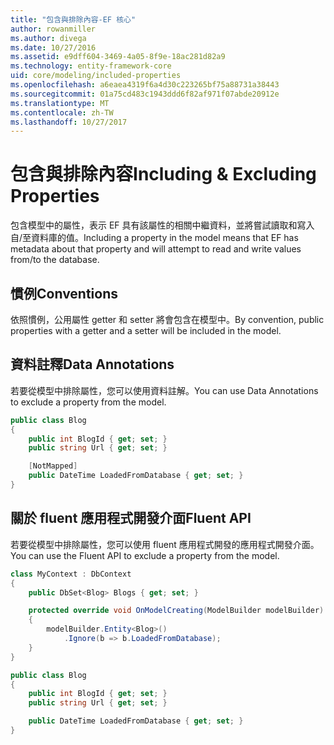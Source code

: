 ```yaml
---
title: "包含與排除內容-EF 核心"
author: rowanmiller
ms.author: divega
ms.date: 10/27/2016
ms.assetid: e9dff604-3469-4a05-8f9e-18ac281d82a9
ms.technology: entity-framework-core
uid: core/modeling/included-properties
ms.openlocfilehash: a6eaea4319f6a4d30c223265bf75a88731a38443
ms.sourcegitcommit: 01a75cd483c1943ddd6f82af971f07abde20912e
ms.translationtype: MT
ms.contentlocale: zh-TW
ms.lasthandoff: 10/27/2017
---
```

# <a name="including--excluding-properties"></a><span data-ttu-id="feb02-102">包含與排除內容</span><span class="sxs-lookup"><span data-stu-id="feb02-102">Including & Excluding Properties</span></span>

<span data-ttu-id="feb02-103">包含模型中的屬性，表示 EF 具有該屬性的相關中繼資料，並將嘗試讀取和寫入自/至資料庫的值。</span><span class="sxs-lookup"><span data-stu-id="feb02-103">Including a property in the model means that EF has metadata about that property and will attempt to read and write values from/to the database.</span></span>

## <a name="conventions"></a><span data-ttu-id="feb02-104">慣例</span><span class="sxs-lookup"><span data-stu-id="feb02-104">Conventions</span></span>

<span data-ttu-id="feb02-105">依照慣例，公用屬性 getter 和 setter 將會包含在模型中。</span><span class="sxs-lookup"><span data-stu-id="feb02-105">By convention, public properties with a getter and a setter will be included in the model.</span></span>

## <a name="data-annotations"></a><span data-ttu-id="feb02-106">資料註釋</span><span class="sxs-lookup"><span data-stu-id="feb02-106">Data Annotations</span></span>

<span data-ttu-id="feb02-107">若要從模型中排除屬性，您可以使用資料註解。</span><span class="sxs-lookup"><span data-stu-id="feb02-107">You can use Data Annotations to exclude a property from the model.</span></span>

<!-- [!code-csharp[Main](samples/core/Modeling/DataAnnotations/Samples/IgnoreProperty.cs?highlight=6)] -->
``` csharp
public class Blog
{
    public int BlogId { get; set; }
    public string Url { get; set; }

    [NotMapped]
    public DateTime LoadedFromDatabase { get; set; }
}
```

## <a name="fluent-api"></a><span data-ttu-id="feb02-108">關於 fluent 應用程式開發介面</span><span class="sxs-lookup"><span data-stu-id="feb02-108">Fluent API</span></span>

<span data-ttu-id="feb02-109">若要從模型中排除屬性，您可以使用 fluent 應用程式開發的應用程式開發介面。</span><span class="sxs-lookup"><span data-stu-id="feb02-109">You can use the Fluent API to exclude a property from the model.</span></span>

<!-- [!code-csharp[Main](samples/core/Modeling/FluentAPI/Samples/IgnoreProperty.cs?highlight=7,8)] -->
``` csharp
class MyContext : DbContext
{
    public DbSet<Blog> Blogs { get; set; }

    protected override void OnModelCreating(ModelBuilder modelBuilder)
    {
        modelBuilder.Entity<Blog>()
            .Ignore(b => b.LoadedFromDatabase);
    }
}

public class Blog
{
    public int BlogId { get; set; }
    public string Url { get; set; }

    public DateTime LoadedFromDatabase { get; set; }
}
```
